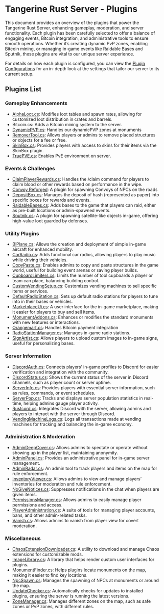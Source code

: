 # Tangerine Rust Server - Plugins

This document provides an overview of the plugins that power the Tangerine Rust Server, enhancing gameplay, moderation, and server functionality. Each plugin has been carefully selected to offer a balance of engaging events, Bitcoin integration, and administrative tools to ensure smooth operations. Whether it’s creating dynamic PvP zones, enabling Bitcoin mining, or managing in-game events like Raidable Bases and Sputnik, these plugins are vital to our unique server experience.

For details on how each plugin is configured, you can view the [Plugin Configurations](/plugins/config/) for an in-depth look at the settings that tailor our server to its current setup.

## Plugins List

### Gameplay Enhancements

- [AlphaLoot.cs](https://chaoscode.io/resources/alphaloot.13/): Modifies loot tables and spawn rates, allowing for customized loot distribution in crates and barrels.
- Bitcoin.cs: Adds a Bitcoin mining system to the server.
- [DynamicPVP.cs](https://umod.org/plugins/dynamic-pvp): Handles our dynamicPVP zones at monuments
- [RemoverTool.cs](https://umod.org/plugins/remover-tool): Allows players or admins to remove placed structures or objects for a fee or free.
- [SkinBox.cs](https://chaoscode.io/resources/skinbox.17/): Provides players with access to skins for their items via the SkinBox plugin.
- [TruePVE.cs](https://umod.org/plugins/true-pve): Enables PvE environment on server.

### Events & Challenges

- [ClaimPlayerRewards.cs](https://github.com/goodmorningbitcoin/Claim-Player-Rewards): Handles the /claim command for players to claim blood or other rewards based on performance in the wipe.
- [Convoy Reforged](https://codefling.com/plugins/convoy-reforged): A plugin for spawning Convoys of NPCs on the roads
- [DepositBox.cs](https://github.com/goodmorningbitcoin/DepositBox): Manages the deposit of hash (represented as paper) into specific boxes for rewards and events.
- [RaidableBases.cs](https://lone.design/product/raidable-bases-rust-plugin/): Adds bases to the game that players can raid, either as pre-built locations or admin-spawned events.
- [Sputnik.cs](https://lone.design/product/sputnik/): A plugin for spawning satellite-like objects in-game, offering high-value loot guarded by defenses.

### Utility Plugins

- [BiPlane.cs](https://lone.design/product/biplane-rust-plugin/): Allows the creation and deployment of simple in-game aircraft for enhanced mobility.
- [CarRadio.cs](https://umod.org/plugins/car-radio): Adds functional car radios, allowing players to play music while driving their vehicles.
- [CopyPaste.cs](https://umod.org/plugins/copy-paste): Enables admins to copy and paste structures in the game world, useful for building event arenas or saving player builds.
- [CupboardLimiters.cs](https://umod.org/plugins/cupboard-limiter): Limits the number of tool cupboards a player or team can place, balancing building control.
- [CustomVendingSetup.cs](https://umod.org/plugins/custom-vending-setup): Customizes vending machines to sell specific items or services.
- [DefaultRadioStation.cs](https://umod.org/plugins/default-radio-station): Sets up default radio stations for players to tune into in their bases or vehicles.
- [MarketplaceUi.cs](https://codefling.com/plugins/marketplace): A user interface for the in-game marketplace, making it easier for players to buy and sell items.
- [MonumentAddons.cs](https://umod.org/plugins/monument-addons): Enhances or modifies the standard monuments with new features or interactions.
- [Orangemart.cs](https://github.com/rustysats/orangemart.cs): Handles Bitcoin payment integration
- [RadioStationManager.cs](https://umod.org/plugins/radio-station-manager): Manages in-game radio stations.
- [SignArtist.cs](https://umod.org/plugins/sign-artist): Allows players to upload custom images to in-game signs, useful for personalizing bases.

### Server Information

- [DiscordAuth.cs](https://umod.org/plugins/discord-auth): Connects players’ in-game profiles to Discord for easier verification and integration with the community.
- [DiscordStatus.cs](https://umod.org/plugins/discord-status): Shows the current status of the server in Discord channels, such as player count or server uptime.
- [ServerInfo.cs](https://umod.org/plugins/server-info): Provides players with essential server information, such as rules, commands, or event schedules.
- [ServerPop.cs](https://codefling.com/plugins/server-pop): Tracks and displays server population statistics in real-time, helping admins gauge player activity.
- [Rustcord.cs](https://umod.org/plugins/rustcord): Integrates Discord with the server, allowing admins and players to interact with the server through Discord.
- [VendingMachineLogs.cs](https://umod.org/plugins/vending-machine-logs): Logs all transactions made at vending machines for tracking and balancing the in-game economy.

### Administration & Moderation

- [AdminDeepCover.cs](https://umod.org/plugins/admin-deep-cover): Allows admins to spectate or operate without showing up in the player list, maintaining anonymity.
- [AdminPanel.cs](https://umod.org/plugins/admin-panel): Provides an administrative panel for in-game server management.
- [AdminRadar.cs](https://umod.org/plugins/admin-radar): An admin tool to track players and items on the map for rule enforcement.
- [InventoryViewer.cs](https://umod.org/plugins/inventory-viewer): Allows admins to view and manage players’ inventories for moderation and rule enforcement.
- [NoGiveNotices.cs](https://umod.org/plugins/no-give-notices): Suppresses notifications in the chat when players are given items.
- [PermissionsManager.cs](https://codefling.com/plugins/permissions-manager): Allows admins to easily manage player permissions and access.
- [PlayerAdministration.cs](https://umod.org/plugins/player-administration): A suite of tools for managing player accounts, bans, and other admin-related tasks.
- [Vanish.cs](https://umod.org/plugins/vanish): Allows admins to vanish from player view for covert moderation.

### Miscellaneous

- [ChaosExtensionDownloader.cs](https://chaoscode.io/resources/chaos.321/): A utility to download and manage Chaos extensions for customizable mods.
- [ImageLibrary.cs](https://umod.org/plugins/image-library): A library that helps render custom user interfaces for plugins.
- [MonumentFinder.cs](https://umod.org/plugins/monument-finder): Helps plugins locate monuments on the map, making it easier to find key locations.
- [NpcSpawn.cs](https://codefling.com/extensions/npc-spawn): Manages the spawning of NPCs at monuments or around the map.
- [UpdateChecker.cs](https://codefling.com/plugins/update-checker): Automatically checks for updates to installed plugins, ensuring the server is running the latest versions.
- [ZoneManager.cs](https://umod.org/plugins/zone-manager): Manages different zones on the map, such as safe zones or PvP zones, with different rules.
